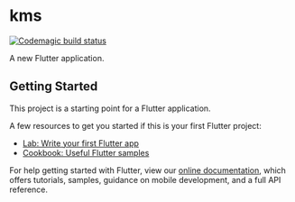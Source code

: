 # kms

[![Codemagic build status](https://api.codemagic.io/apps/5e667316c57c7a0012bc7344/5e667316c57c7a0012bc7343/status_badge.svg)](https://codemagic.io/apps/5e667316c57c7a0012bc7344/5e667316c57c7a0012bc7343/latest_build)

A new Flutter application.

## Getting Started

This project is a starting point for a Flutter application.

A few resources to get you started if this is your first Flutter project:

- [Lab: Write your first Flutter app](https://flutter.dev/docs/get-started/codelab)
- [Cookbook: Useful Flutter samples](https://flutter.dev/docs/cookbook)

For help getting started with Flutter, view our
[online documentation](https://flutter.dev/docs), which offers tutorials,
samples, guidance on mobile development, and a full API reference.
